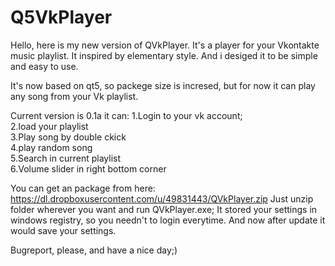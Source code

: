 Q5VkPlayer
==========

Hello, here is my new version of QVkPlayer.
It's a player for your Vkontakte music playlist. It inspired by elementary style.
And i desiged it to be simple and easy to use.



It's now based on qt5, so packege size is incresed, but for now it can play 
any song from your Vk playlist.

Current version is 0.1a it can:
1.Login to your vk account;<br>
2.load your playlist<br>
3.Play song by double ckick<br>
4.play random song<br>
5.Search in current playlist<br>
6.Volume slider in right bottom corner<br>

You can get an package from here:
https://dl.dropboxusercontent.com/u/49831443/QVkPlayer.zip
Just unzip folder wherever you want and run QVkPlayer.exe;
It stored your settings in windows registry, so you needn't to login everytime.
And now after update it would save your settings. 

Bugreport, please, and have a nice day;) 

